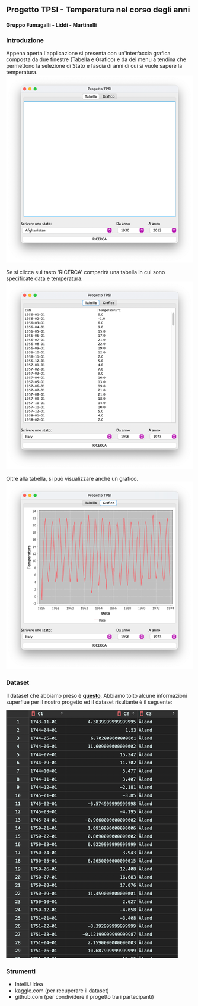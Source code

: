 ## Progetto TPSI - Temperatura nel corso degli anni
#### Gruppo Fumagalli - Liddi - Martinelli

### Introduzione
Appena aperta l'applicazione si presenta con un'interfaccia grafica composta
da due finestre (Tabella e Grafico) e da dei menu a tendina che permettono la
selezione di Stato e fascia di anni di cui si vuole sapere la temperatura.
<img src="docs/start.png" alt="apertura programma">

Se si clicca sul tasto 'RICERCA' comparirà una tabella in cui sono specificate 
data e temperatura.
<img src="docs/table.png" alt="tabella">

Oltre alla tabella, si può visualizzare anche un grafico.
<img src="docs/graph.png" alt="grafico">

### Dataset
Il dataset che abbiamo preso è __[questo](https://www.kaggle.com/datasets/berkeleyearth/climate-change-earth-surface-temperature-data)__.
Abbiamo tolto alcune informazioni superflue per il nostro progetto ed il dataset 
risultante è il seguente:

<img src="docs/dataset.png" alt="dataset">

### Strumenti
* IntelliJ Idea
* kaggle.com (per recuperare il dataset)
* github.com (per condividere il progetto tra i partecipanti)
